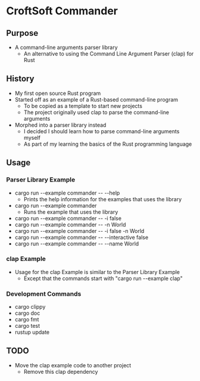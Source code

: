 # CroftSoft Commander

## Purpose

- A command-line arguments parser library
  - An alternative to using the Command Line Argument Parser (clap) for Rust

## History

- My first open source Rust program
- Started off as an example of a Rust-based command-line program
  - To be copied as a template to start new projects
  - The project originally used clap to parse the command-line arguments
- Morphed into a parser library instead
  - I decided I should learn how to parse command-line arguments myself
  - As part of my learning the basics of the Rust programming language

## Usage

### Parser Library Example

- cargo run --example commander -- --help
  - Prints the help information for the examples that uses the library
- cargo run --example commander
  - Runs the example that uses the library
- cargo run --example commander -- -i false
- cargo run --example commander -- -n World
- cargo run --example commander -- -i false -n World
- cargo run --example commander -- --interactive false
- cargo run --example commander -- --name World

### clap Example

- Usage for the clap Example is similar to the Parser Library Example
  - Except that the commands start with "cargo run --example clap"

### Development Commands

- cargo clippy
- cargo doc
- cargo fmt
- cargo test
- rustup update

## TODO

- Move the clap example code to another project
  - Remove this clap dependency
